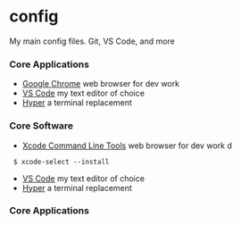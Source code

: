 # config
My main config files. Git, VS Code, and more

### Core Applications
 * [Google Chrome](https://www.google.com/chrome) web browser for dev work
 * [VS Code](http://code.visualstudio.com/) my text editor of choice
 * [Hyper](https://hyper.is) a terminal replacement
 
### Core Software
 * [Xcode Command Line Tools](https://www.google.com/chrome) web browser for dev work 
 d
 ```shell
  $ xcode-select --install
 ```
 * [VS Code](http://code.visualstudio.com/) my text editor of choice
 * [Hyper](https://hyper.is) a terminal replacement
### Core Applications
